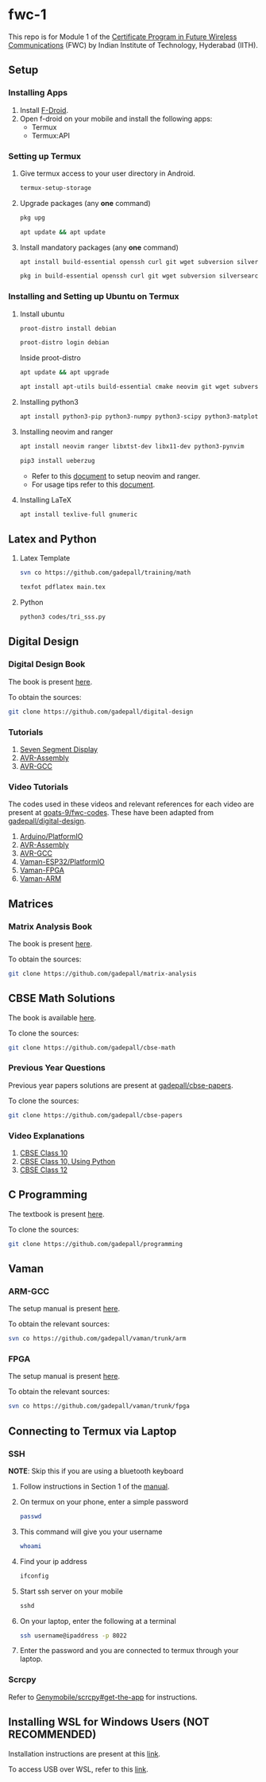 # fwc-1

This repo is for Module 1 of the [Certificate Program in Future Wireless Communications](https://fwc.iith.ac.in) (FWC) by Indian Institute of Technology, Hyderabad (IITH).

## Setup

### Installing Apps

1. Install [F-Droid](https://www.f-droid.org/).
2. Open f-droid on your mobile and install the following apps:
   - Termux
   - Termux:API

### Setting up Termux

1. Give termux access to your user directory in Android.

    ```bash
    termux-setup-storage
    ```

2. Upgrade packages (any **one** command)

    ```bash
    pkg upg
    ```

    ```bash
    apt update && apt update
    ```

3. Install mandatory packages (any **one** command)

    ```bash
    apt install build-essential openssh curl git wget subversion silversearcher-ag imagemagick proot proot-distro python bsdtar mutt nmap neovim
    ```

    ```bash
    pkg in build-essential openssh curl git wget subversion silversearcher-ag imagemagick proot proot-distro python bsdtar mutt nmap neovim
    ```

### Installing and Setting up Ubuntu on Termux

1. Install ubuntu

    ```bash
    proot-distro install debian
    ```
    ```bash
    proot-distro login debian
    ```

    Inside proot-distro

    ```bash
    apt update && apt upgrade
    ```
    ```bash
    apt install apt-utils build-essential cmake neovim git wget subversion imagemagick nano ranger
    ```

2. Installing python3

    ```bash
    apt install python3-pip python3-numpy python3-scipy python3-matplotlib python3-mpmath python3-sympy python3-cvxopt
    ```

3. Installing neovim and ranger

    ```bash
    apt install neovim ranger libxtst-dev libx11-dev python3-pynvim
    ```
    ```bash
    pip3 install ueberzug
    ```

    - Refer to this [document](https://raw.githubusercontent.com/gadepall/fwc-1/main/installation/neovim.txt) to setup neovim and ranger.
    - For usage tips refer to this [document](https://iith-my.sharepoint.com/:x:/g/personal/gadepall_ee_iith_ac_in/EaI2vt4wm7hMmFyQz1AZXr4BWLd1KSZX290xKXfqk-qcgQ?e=KOoUTH).

4. Installing LaTeX

   ```bash
   apt install texlive-full gnumeric
   ```

## Latex and Python

1. Latex Template

    ```bash
    svn co https://github.com/gadepall/training/math
    ```
    ```bash
    texfot pdflatex main.tex
    ```

2. Python

    ```bash
    python3 codes/tri_sss.py
    ```

## Digital Design

### Digital Design Book

The book is present [here](https://github.com/gadepall/digital-design/blob/main/main.pdf).

To obtain the sources:

```bash
git clone https://github.com/gadepall/digital-design
```

### Tutorials

1. [Seven Segment Display](https://spoken-tutorial.org/watch/Arduino/Seven+Segment+Display/English/)
2. [AVR-Assembly](https://spoken-tutorial.org/watch/Arduino/Assembly+programming+through+Arduino/English/)
3. [AVR-GCC](https://spoken-tutorial.org/watch/Arduino/AVR-GCC+programming+through+Arduino/English/)

### Video Tutorials

The codes used in these videos and relevant references for each video are present at [goats-9/fwc-codes](https://github.com/goats-9/fwc-codes). These have been adapted from [gadepall/digital-design](https://github.com/gadepall/digital-design).

1. [Arduino/PlatformIO](https://www.youtube.com/playlist?list=PLFAML6L4m0jNqTyHS-vdjfL-iLmvrvmX2)
2. [AVR-Assembly](https://www.youtube.com/playlist?list=PLFAML6L4m0jP1pXZbOEx_XRBXMHzHbU-H)
3. [AVR-GCC](https://www.youtube.com/playlist?list=PLFAML6L4m0jNxRPxL8O6QB8A28JAu_eGh)
4. [Vaman-ESP32/PlatformIO](https://www.youtube.com/playlist?list=PLFAML6L4m0jNzB4Hut4SQQFD4axMZrrsc)
5. [Vaman-FPGA](https://www.youtube.com/playlist?list=PLFAML6L4m0jPfbT2symV7FW_E-KGJTldW)
6. [Vaman-ARM](https://www.youtube.com/playlist?list=PLFAML6L4m0jMAHY_B1I1eVhPjCSOE6wIL)

## Matrices

### Matrix Analysis Book

The book is present [here](https://github.com/gadepall/matrix-analysis/blob/main/main.pdf).

To obtain the sources:

```bash
git clone https://github.com/gadepall/matrix-analysis
```

## CBSE Math Solutions

The book is available [here](https://github.com/gadepall/cbse-math/blob/main/main.pdf).

To clone the sources:

```bash
git clone https://github.com/gadepall/cbse-math
```

### Previous Year Questions

Previous year papers solutions are present at [gadepall/cbse-papers](https://github.com/gadepall/cbse-papers).

To clone the sources:

```bash
git clone https://github.com/gadepall/cbse-papers
```

### Video Explanations

1. [CBSE Class 10](https://youtube.com/playlist?list=PLKN4kghPKZ9tzPopYNxV0GEb9cMwr2MJG)
2. [CBSE Class 10, Using Python](https://youtube.com/playlist?list=PLKN4kghPKZ9t37g-oL8l0LAPGMK2bL7B-)
3. [CBSE Class 12](https://youtube.com/playlist?list=PLKN4kghPKZ9uPnPqucP145qh9l7nGB3pm)

## C Programming

The textbook is present [here](https://github.com/gadepall/programming/blob/main/main.pdf).

To clone the sources:

```bash
git clone https://github.com/gadepall/programming
```

## Vaman

### ARM-GCC

The setup manual is present [here](https://github.com/gadepall/vaman/blob/master/arm/setup/main.pdf).

To obtain the relevant sources:

```bash
svn co https://github.com/gadepall/vaman/trunk/arm
```

### FPGA

The setup manual is present [here](https://github.com/gadepall/vaman/blob/master/fpga/setup/main.pdf).

To obtain the relevant sources:

```bash
svn co https://github.com/gadepall/vaman/trunk/fpga
```

## Connecting to Termux via Laptop

### SSH

**NOTE**: Skip this if you are using a bluetooth keyboard

1. Follow instructions in Section 1 of the [manual](https://github.com/gadepall/fwc-1/blob/main/installation/main.pdf).
2. On termux on your phone, enter a simple password

    ```bash
    passwd
    ```

3. This command will give you your username

    ```bash
    whoami
    ```

4. Find your ip address

    ```bash
    ifconfig
    ```

5. Start ssh server on your mobile

    ```bash
    sshd
    ```

6. On your laptop, enter the following at a terminal

    ```bash
    ssh username@ipaddress -p 8022
    ```

7. Enter the password and you are connected to termux through your laptop.

### Scrcpy

Refer to [Genymobile/scrcpy#get-the-app](https://github.com/Genymobile/scrcpy#get-the-app) for instructions.

## Installing WSL for Windows Users (NOT RECOMMENDED)

Installation instructions are present at this [link](https://ubuntu.com/wsl).

To access USB over WSL, refer to this [link](https://docs.microsoft.com/en-us/windows/wsl/connect-usb).
